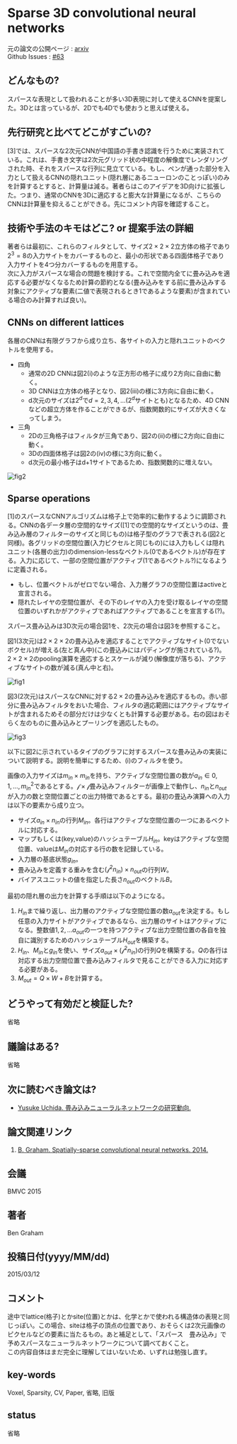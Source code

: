 # Sparse 3D convolutional neural networks

元の論文の公開ページ : [arxiv](https://arxiv.org/pdf/1505.02890.pdf)  
Github Issues : [#63](https://github.com/Obarads/obarads.github.io/issues/63)

## どんなもの?
スパースな表現として扱われることが多い3D表現に対して使えるCNNを提案した。3Dとは言っているが、2Dでも4Dでも使おうと思えば使える。

## 先行研究と比べてどこがすごいの?
[3]では、スパースな2次元CNNが中国語の手書き認識を行うために実装されている。これは、手書き文字は2次元グリッド状の中程度の解像度でレンダリングされた時、それをスパースな行列に見立てている。もし、ペンが通った部分を入力として扱えるCNNの隠れユニット(隠れ層にあるニューロンのことっぽい)のみを計算するとすると、計算量は減る。著者らはこのアイデアを3D向けに拡張した。つまり、通常のCNNを3Dに適応すると膨大な計算量になるが、こちらのCNNは計算量を抑えることができる。先にコメント内容を確認すること。

## 技術や手法のキモはどこ? or 提案手法の詳細
著者らは最初に、これらのフィルタとして、サイズ$2\times 2\times 2$立方体の格子であり$2^3=8$の入力サイトをカバーするものと、最小の形状である四面体格子であり入力サイトを4つ分カバーするものを用意する。  
次に入力がスパースな場合の問題を検討する。これで空間内全てに畳み込みを適応する必要がなくなるため計算の節約となる(畳み込みをする前に畳み込みする対象にアクティブな要素(二値で表現されるとき1であるような要素)が含まれている場合のみ計算すれば良い)。  

## CNNs on different lattices
各層のCNNは有限グラフから成り立ち、各サイトの入力と隠れユニットのベクトルを使用する。

- 四角
  - 通常の2D CNNは図2(i)のような正方形の格子に成り2方向に自由に動く。
  - 3D CNNは立方体の格子となり、図2(iii)の様に3方向に自由に動く。
  - d次元のサイズは$2^d$で$d=2,3,4,\ldots$($2^d$サイトとも)となるため、4D CNNなどの超立方体を作ることができるが、指数関数的にサイズが大きくなってしまう。
- 三角
  - 2Dの三角格子はフィルタが三角であり、図2の(ii)の様に2方向に自由に動く。
  - 3Dの四面体格子は図2の(iv)の様に3方向に動く。
  - d次元の最小格子はd+1サイトであるため、指数関数的に増えない。

![fig2](img/S3CNN/fig2.png)

## Sparse operations
[1]のスパースなCNNアルゴリズムは格子上で効率的に動作するように調節される。CNNの各データ層の空間的なサイズ([1]での空間的なサイズというのは、畳み込み層のフィルターのサイズと同じもの)は格子型のグラフで表される(図2と同様)。各グリッドの空間位置(入力ピクセルと同じもの)には入力もしくは隠れユニット(各層の出力)のdimension-lessなベクトル(0であるベクトル)が存在する。入力に応じて、一部の空間位置がアクティブ(1であるベクトル?)になるように定義される。

- もし、位置ベクトルがゼロでない場合、入力層グラフの空間位置はactiveと宣言される。
- 隠れたレイヤの空間位置が、その下のレイヤの入力を受け取るレイヤの空間位置のいずれかがアクティブであればアクティブであることを宣言する(?)。

スパース畳み込みは3D次元の場合図1を、2次元の場合は図3を参照すること。

図1(3次元)は$2\times 2\times 2$の畳み込みを適応することでアクティブなサイト(0でないボクセル)が増える(左と真ん中)(この畳込みにはパディングが施されている?)。$2\times 2\times 2$のpooling演算を適応するとスケールが減り(解像度が落ちる)、アクティブなサイトの数が減る(真ん中と右)。

![fig1](img/S3CNN/fig1.png)

図3(2次元)はスパースなCNNに対する$2\times 2$の畳み込みを適応するもの。赤い部分に畳み込みフィルタをおいた場合、フィルタの適応範囲にはアクティブなサイトが含まれるためその部分だけは少なくとも計算する必要がある。右の図はおそらく左のものに畳み込みとプーリングを適応したもの。

![fig3](img/S3CNN/fig3.png)

以下に図2に示されているタイプのグラフに対するスパースな畳み込みの実装について説明する。説明を簡単にするため、(i)のフィルタを使う。

画像の入力サイズは$m_ {in}\times m_ {in}$を持ち、アクティブな空間位置の数が$a_ {in} \in {0,1,\ldots,m_ {in}^2}$であるとする。$\mathcal{f}\times\mathcal{f}$畳み込みフィルターが画像上で動作し、$n_ {in}$と$n_ {out}$が入力の数と空間位置ごとの出力特徴であるとする。最初の畳込み演算への入力は以下の要素から成り立つ。

- サイズ$a_ {in} \times n_ {in}$の行列$M_ {in}$。各行はアクティブな空間位置の一つにあるベクトルに対応する。
- マップもしくは(key,value)のハッシュテーブル$H_ {in}$。keyはアクティブな空間位置、valueは$M_ {in}$の対応する行の数を記録している。
- 入力層の基底状態$g_ {in}$。
- 畳み込みを定義する重みを含む$(\mathcal{f}^2n_ {in})\times n_ {out}$の行列$W$。
- バイアスユニットの値を指定した長さ$n_ {out}$のベクトル$B$。

最初の隠れ層の出力を計算する手順は以下のようになる。

1. $H_ {in}$まで繰り返し、出力層のアクティブな空間位置の数$a_ {out}$を決定する。もし任意の入力サイトがアクティブであるなら、出力層のサイトはアクティブになる。整数値$1,2,\ldots a_ {out}$の一つを持つアクティブな出力空間位置の各自を独自に識別するためのハッシュテーブル$H_ {out}$を構築する。
2. $H_ {in}$、$M_ {in}$と$g_ {in}$を使い、サイズ$a_ {out}\times (\mathcal{f}^2n_ {in})$の行列$Q$を構築する。$Q$の各行は対応する出力空間位置で畳み込みフィルタで見ることができる入力に対応する必要がある。
3. $M_ {out}=Q\times W+B$を計算する。

## どうやって有効だと検証した?
省略

## 議論はある?
省略

## 次に読むべき論文は?
- [Yusuke Uchida. 畳み込みニューラルネットワークの研究動向.](https://www.slideshare.net/ren4yu/ss-84282514)

## 論文関連リンク
1. [B. Graham. Spatially-sparse convolutional neural networks. 2014.](https://arxiv.org/abs/1409.6070)

## 会議
BMVC 2015

## 著者
Ben Graham

## 投稿日付(yyyy/MM/dd)
2015/03/12

## コメント
途中でlattice(格子)とかsite(位置)とかは、化学とかで使われる構造体の表現と同じっぽい。この場合、siteは格子の頂点の位置であり、おそらくは2次元画像のピクセルなどの要素に当たるもの。あと補足として、「スパース　畳み込み」で予めスパースなニューラルネットワークについて調べておくこと。  
この内容自体はまだ完全に理解してはいないため、いずれは勉強し直す。

## key-words
Voxel, Sparsity, CV, Paper, 省略, 旧版

## status
省略


